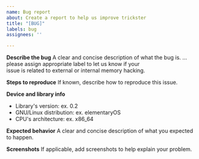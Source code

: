 ```yaml
---
name: Bug report
about: Create a report to help us improve trickster
title: "[BUG]"
labels: bug
assignees: ''

---
```


**Describe the bug**
A clear and concise description of what the bug is.
... please assign appropriate label to let us know if your  
issue is related to external or internal memory hacking.

**Steps to reproduce**
If known, describe how to reproduce this issue.

**Device and library info**
- Library's version: ex. 0.2
- GNU/Linux distribution: ex. elementaryOS
- CPU's architecture: ex. x86_64

**Expected behavior**
A clear and concise description of what you expected to happen.

**Screenshots**
If applicable, add screenshots to help explain your problem.
